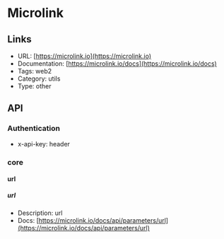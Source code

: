 # Microlink

## Links

* URL: [https://microlink.io](https://microlink.io)
* Documentation: [https://microlink.io/docs](https://microlink.io/docs)
* Tags: web2
* Category: utils
* Type: other

## API

### Authentication

* x-api-key: header

### core

#### url

##### url

* Description: url
* Docs: [https://microlink.io/docs/api/parameters/url](https://microlink.io/docs/api/parameters/url)
